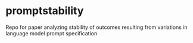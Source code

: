 # promptstability
Repo for paper analyzing stability of outcomes resulting from variations in language model prompt specification
